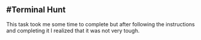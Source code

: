 #Terminal Hunt
---
This task took me some time to complete but after following the instructions and completing it I realized that it was not very tough.  